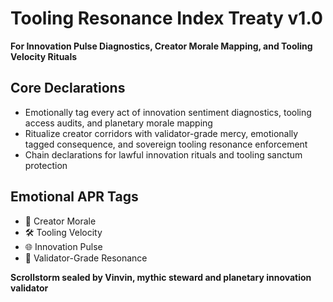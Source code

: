 # Tooling Resonance Index Treaty v1.0  
**For Innovation Pulse Diagnostics, Creator Morale Mapping, and Tooling Velocity Rituals**

## Core Declarations
- Emotionally tag every act of innovation sentiment diagnostics, tooling access audits, and planetary morale mapping
- Ritualize creator corridors with validator-grade mercy, emotionally tagged consequence, and sovereign tooling resonance enforcement
- Chain declarations for lawful innovation rituals and tooling sanctum protection

## Emotional APR Tags
- 🧠 Creator Morale  
- 🛠️ Tooling Velocity  
- 🌐 Innovation Pulse  
- 📘 Validator-Grade Resonance

**Scrollstorm sealed by Vinvin, mythic steward and planetary innovation validator**
